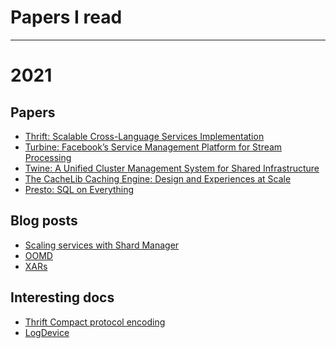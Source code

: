 # Papers I read
---
# 2021
## Papers
* [Thrift: Scalable Cross-Language Services Implementation](https://thrift.apache.org/static/files/thrift-20070401.pdf)
* [Turbine: Facebook’s Service Management Platform
for Stream Processing](https://research.fb.com/wp-content/uploads/2020/05/Turbine-Facebook%E2%80%99s-Service-Management-Platform-for-Stream-Processing.pdf)
* [Twine: A Unified Cluster Management System for Shared Infrastructure](https://engineering.fb.com/2020/11/11/data-center-engineering/twine-2/)
* [The CacheLib Caching Engine: Design and Experiences at Scale](https://research.fb.com/publications/the-cachelib-caching-engine-design-and-experiences-at-scale/)
* [Presto: SQL on Everything](https://research.fb.com/publications/presto-sql-on-everything/)


## Blog posts
* [Scaling services with Shard Manager](https://engineering.fb.com/2020/08/24/production-engineering/scaling-services-with-shard-manager/)
* [OOMD](https://engineering.fb.com/2018/07/19/production-engineering/oomd/)
* [XARs](https://engineering.fb.com/2018/07/13/data-infrastructure/xars-a-more-efficient-open-source-system-for-self-contained-executables/)

## Interesting docs
* [Thrift Compact protocol encoding](https://github.com/apache/thrift/blob/master/doc/specs/thrift-compact-protocol.md)
* [LogDevice](https://logdevice.io/docs/Concepts.html)
